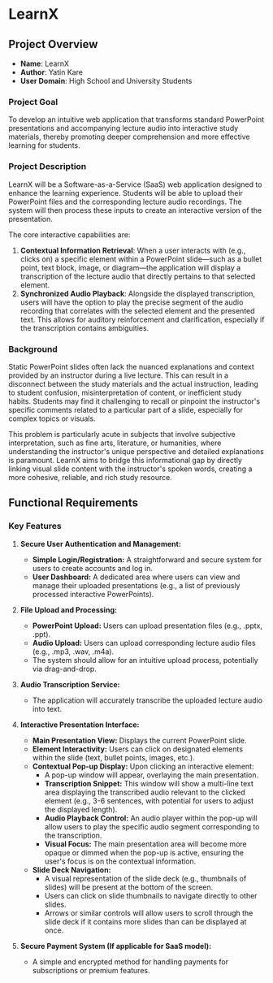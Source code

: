 # LearnX

## Project Overview
-   **Name**: LearnX
-   **Author**: Yatin Kare
-   **User Domain**: High School and University Students

### Project Goal
To develop an intuitive web application that transforms standard PowerPoint presentations and accompanying lecture audio into interactive study materials, thereby promoting deeper comprehension and more effective learning for students.

### Project Description
LearnX will be a Software-as-a-Service (SaaS) web application designed to enhance the learning experience. Students will be able to upload their PowerPoint files and the corresponding lecture audio recordings. The system will then process these inputs to create an interactive version of the presentation.

The core interactive capabilities are:
1.  **Contextual Information Retrieval**: When a user interacts with (e.g., clicks on) a specific element within a PowerPoint slide—such as a bullet point, text block, image, or diagram—the application will display a transcription of the lecture audio that directly pertains to that selected element.
2.  **Synchronized Audio Playback**: Alongside the displayed transcription, users will have the option to play the precise segment of the audio recording that correlates with the selected element and the presented text. This allows for auditory reinforcement and clarification, especially if the transcription contains ambiguities.

### Background
Static PowerPoint slides often lack the nuanced explanations and context provided by an instructor during a live lecture. This can result in a disconnect between the study materials and the actual instruction, leading to student confusion, misinterpretation of content, or inefficient study habits. Students may find it challenging to recall or pinpoint the instructor's specific comments related to a particular part of a slide, especially for complex topics or visuals.

This problem is particularly acute in subjects that involve subjective interpretation, such as fine arts, literature, or humanities, where understanding the instructor's unique perspective and detailed explanations is paramount. LearnX aims to bridge this informational gap by directly linking visual slide content with the instructor's spoken words, creating a more cohesive, reliable, and rich study resource.

## Functional Requirements

### Key Features

1.  **Secure User Authentication and Management:**
    * **Simple Login/Registration:** A straightforward and secure system for users to create accounts and log in.
    * **User Dashboard:** A dedicated area where users can view and manage their uploaded presentations (e.g., a list of previously processed interactive PowerPoints).

2.  **File Upload and Processing:**
    * **PowerPoint Upload:** Users can upload presentation files (e.g., .pptx, .ppt).
    * **Audio Upload:** Users can upload corresponding lecture audio files (e.g., .mp3, .wav, .m4a).
    * The system should allow for an intuitive upload process, potentially via drag-and-drop.

3.  **Audio Transcription Service:**
    * The application will accurately transcribe the uploaded lecture audio into text.

4.  **Interactive Presentation Interface:**
    * **Main Presentation View:** Displays the current PowerPoint slide.
    * **Element Interactivity:** Users can click on designated elements within the slide (text, bullet points, images, etc.).
    * **Contextual Pop-up Display:** Upon clicking an interactive element:
        * A pop-up window will appear, overlaying the main presentation.
        * **Transcription Snippet:** This window will show a multi-line text area displaying the transcribed audio relevant to the clicked element (e.g., 3-6 sentences, with potential for users to adjust the displayed length).
        * **Audio Playback Control:** An audio player within the pop-up will allow users to play the specific audio segment corresponding to the transcription.
        * **Visual Focus:** The main presentation area will become more opaque or dimmed when the pop-up is active, ensuring the user's focus is on the contextual information.
    * **Slide Deck Navigation:**
        * A visual representation of the slide deck (e.g., thumbnails of slides) will be present at the bottom of the screen.
        * Users can click on slide thumbnails to navigate directly to other slides.
        * Arrows or similar controls will allow users to scroll through the slide deck if it contains more slides than can be displayed at once.

5.  **Secure Payment System (If applicable for SaaS model):**
    * A simple and encrypted method for handling payments for subscriptions or premium features.
